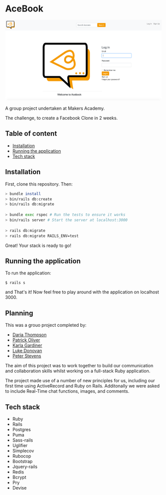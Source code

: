 # AceBook

![screenshot](https://raw.githubusercontent.com/Thatguy560/CV/master/Assets/Screenshot%202020-05-20%20at%2018.46.14.png)

A group project undertaken at Makers Academy. 

The challenge, to create a Facebook Clone in 2 weeks. 

## Table of content

- [Installation](#installation)
- [Running the application](#running-the-application)
- [Tech stack](#tech-stack)

## Installation

First, clone this repository. Then:

```bash
> bundle install
> bin/rails db:create
> bin/rails db:migrate

> bundle exec rspec # Run the tests to ensure it works
> bin/rails server # Start the server at localhost:3000

> rails db:migrate
> rails db:migrate RAILS_ENV=test
```

Great! Your stack is ready to go!

## Running the application

To run the application:

```
$ rails s
```

and That's it! Now feel free to play around with the application on localhost 3000.

## Planning

This was a grouo project completed by:

- [Daria Thompson](https://github.com/dariathompson)
- [Patrick Oliver](https://github.com/poliver24)
- [Karla Gardiner](https://github.com/KG700)
- [Luke Donovan](https://github.com/lukedonov)
- [Peter Stevens](https://github.com/thatguy560)

The aim of this project was to work together to build our communication and collaboration skills whilst working on a full-stack Ruby application.

The project made use of a number of new principles for us, including our first time using ActiveRecord and Ruby on Rails. 
Additonally we were asked to include Real-Time chat functions, images, and comments. 

## Tech stack

- Ruby
- Rails
- Postgres
- Puma
- Sass-rails
- Uglifier
- Simplecov
- Rubocop
- Bootstrap
- Jquery-rails
- Redis
- Bcrypt
- Pry
- Devise
